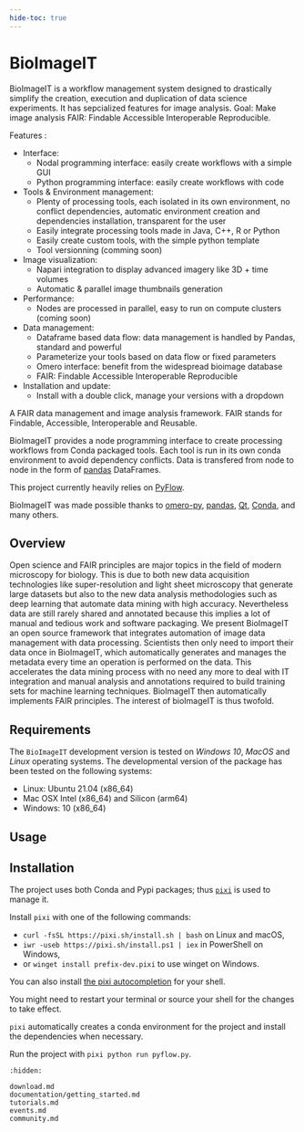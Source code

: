 ```yaml
---
hide-toc: true
---
```


# BioImageIT

BioImageIT is a workflow management system designed to drastically simplify the creation, execution and duplication of data science experiments. It has sepcialized features for image analysis. Goal: Make image analysis FAIR: Findable Accessible Interoperable Reproducible.

Features :

- Interface: 
    - Nodal programming interface: easily create workflows with a simple GUI
    - Python programming interface: easily create workflows with code
- Tools & Environment management: 
    - Plenty of processing tools, each isolated in its own environment, no conflict dependencies, automatic environment creation and dependencies installation, transparent for the user
    - Easily integrate processing tools made in Java, C++, R or Python
    - Easily create custom tools, with the simple python template
    - Tool versionning (comming soon)
- Image visualization: 
    - Napari integration to display advanced imagery like 3D + time volumes
    - Automatic & parallel image thumbnails generation
- Performance: 
    - Nodes are processed in parallel, easy to run on compute clusters (coming soon)
- Data management:
    - Dataframe based data flow: data management is handled by Pandas, standard and powerful
    - Parameterize your tools based on data flow or fixed parameters
    - Omero interface: benefit from the widespread bioimage database
    - FAIR: Findable Accessible Interoperable Reproducible
- Installation and update:
    - Install with a double click, manage your versions with a dropdown



A FAIR data management and image analysis framework. FAIR stands for Findable, Accessible, Interoperable and Reusable.

BioImageIT provides a node programming interface to create processing workflows from Conda packaged tools. Each tool is run in its own conda environment to avoid dependency conflicts. Data is transfered from node to node in the form of [pandas](https://pandas.pydata.org/pandas-docs/stable/reference/api/pandas.DataFrame.attrs.html) DataFrames.

This project currently heavily relies on [PyFlow](https://github.com/wonderworks-software/PyFlow).

BioImageIT was made possible thanks to [omero-py](https://github.com/ome/omero-py), [pandas](https://pandas.pydata.org/), [Qt](https://doc.qt.io/), [Conda](https://conda.anaconda.org/), and many others.

## Overview

Open science and FAIR principles are major topics in the field of modern microscopy for biology. This is due to both new data acquisition technologies like super-resolution and light sheet microscopy that generate large datasets but also to the new data analysis methodologies such as deep learning that automate data mining with high accuracy. Nevertheless data are still rarely shared and annotated because this implies a lot of manual and tedious work and software packaging. We present BioImageIT an open source framework that integrates automation of image data management with data processing. Scientists then only need to import their data once in BioImageIT, which automatically generates and manages the metadata every time an operation is performed on the data. This accelerates the data mining process with no need any more to deal with IT integration and manual analysis and annotations required to build training sets for machine learning techniques. BioImageIT then automatically implements FAIR principles. The interest of bioImageIT is thus twofold. 

## Requirements

The `BioImageIT` development version is tested on *Windows 10*, *MacOS* and *Linux* operating systems. The developmental version of the package has been tested on the following systems:

- Linux: Ubuntu 21.04 (x86_64)
- Mac OSX Intel (x86_64) and Silicon (arm64)
- Windows: 10 (x86_64)

## Usage

## Installation

The project uses both Conda and Pypi packages; thus [`pixi`](https://pixi.sh/latest/) is used to manage it.

Install `pixi` with one of the following commands:
- `curl -fsSL https://pixi.sh/install.sh | bash` on Linux and macOS,
- `iwr -useb https://pixi.sh/install.ps1 | iex` in PowerShell on Windows, 
- or `winget install prefix-dev.pixi` to use winget on Windows.

You can also install [the pixi autocompletion](https://pixi.sh/latest/#autocompletion) for your shell.

You might need to restart your terminal or source your shell for the changes to take effect.

`pixi` automatically creates a conda environment for the project and install the dependencies when necessary.

Run the project with `pixi python run pyflow.py`.


```{toctree}
:hidden:

download.md
documentation/getting_started.md
tutorials.md
events.md
community.md
```
